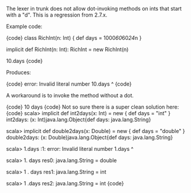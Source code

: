 The lexer in trunk does not allow dot-invoking methods on ints that start with a "d". This is a regression from 2.7.x.

Example code:

{code}
class RichInt(n: Int) {
  def days = 1000*60*60*24*n
}

implicit def RichInt(n: Int): RichInt = new RichInt(n)

10.days
{code}

Produces:

{code}
error: Invalid literal number
       10.days
       ^
{code}

A workaround is to invoke the method without a dot.

{code}
10 days
{code}
Not so sure there is a super clean solution here:
{code}
scala> implicit def int2days(x: Int) = new { def days = "int" }        
int2days: (x: Int)java.lang.Object{def days: java.lang.String}

scala> implicit def double2days(x: Double) = new { def days = "double" }
double2days: (x: Double)java.lang.Object{def days: java.lang.String}

scala> 1.days
<console>:1: error: Invalid literal number
       1.days
       ^

scala> 1. days
res0: java.lang.String = double

scala> 1 . days
res1: java.lang.String = int

scala> 1 .days
res2: java.lang.String = int
{code}
